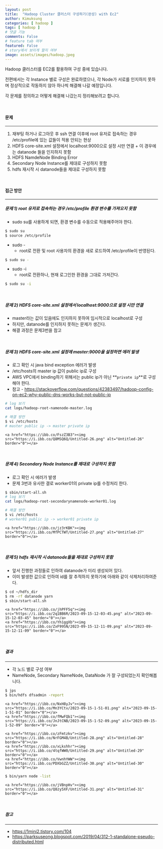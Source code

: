 ```yaml
---
layout: post
title:  "Hadoop Cluster 클러스터 구성하기(완성) with Ec2"
author: Kimuksung
categories: [ hadoop ]
tags: [ hadoop ]
# 댓글 기능
comments: False
# feature tab 여부
featured: False
# story에서 보이게 할지 여부
image: assets/images/hadoop.jpeg
---
```


Hadoop 클러스터를 EC2를 활용하여 구성 중에 있습니다.

전편에서는 각 Instance 별로 구성은 완료하였으나, 각 Node가 서로를 인지하지 못하며 정상적으로 작동하지 않아 하나씩 해결해 나갈 예정입니다.

각 문제를 정의하고 어떻게 해결해 나갔는지 정리해보려고 합니다.

<br>

#### 문제
---
1. 재부팅 하거나 로그아웃 후 ssh 연결 이후에 root 유저로 접속하는 경우 /etc/profile에 있는 값들이 적용 안되는 현상
2. HDFS core-site.xml 설정에서 localhost:9000으로 설정 시만 연결 + 이 경우에는 datanode 들을 인지하지 못함
3. HDFS NamdeNode Binding Error
4. Secondary Node Instance를 제대로 구성하지 못함
5. hdfs 재시작 시 datanode들을 제대로 구성하지 못함

<br>

#### 접근 방안
---
##### 문제 1) root 유저로 접속하는 경우 /etc/profile 환경 변수를 가져오지 못함

- sudo su를 사용하게 되면, 환경 변수를 수동으로 적용해주어야 한다.

```bash
$ sudo su
$ source /etc/profile

```

- sudo -
    - root로 전환 및 root 사용자의 환경을 새로 로드하여 /etc/profile이 반영된다.

```bash
$ sudo su -
```

- sudo -i
    - root로 전환하나, 현재 로그인한 환경을 그대로 가져간다.

```bash
$ sudo su -i
```

<br>

##### 문제 2) HDFS core-site.xml 설정에서 localhost:9000으로 설정 시만 연결
- master라는 값이 있음에도 인지하지 못하여 임시적으로 localhost로 구성
- 하지만, datanode를 인지하지 못하는 문제가 생긴다.
- 해결 과정은 문제3번을 참고

<br>

##### 문제 3) HDFS core-site.xml 설정에 master:9000을 설정하면 에러 발생
- 로그 확인 시 java bind exception 에러가 발생
- /etc/hosts의 master ip 값이 public ip로 구성
- AWS VPC에서 binding하기 위해서는 public ip가 아닌 **`private ip`**로 구성해야 한다.
- 참고 - https://stackoverflow.com/questions/42383497/hadoop-config-on-ec2-why-public-dns-works-but-not-public-ip

```bash
# log 보기
cat logs/hadoop-root-namenode-master.log

# 해결 방안
$ vi /etc/hosts
# master public ip -> master private ip
```

    <a href="https://ibb.co/FszZ3B3"><img src="https://i.ibb.co/Q8MSQ6Q/Untitled-26.png" alt="Untitled-26" border="0"></a>

<br>

##### 문제 4) Secondary Node Instance를 제대로 구성하지 못함

- 로그 확인 시 에러가 발생
- 문제 3번과 유사한 결로 worker01의 private ip를 수정처리 한다.

```bash
$ sbin/start-all.sh
# log 보기
cat logs/hadoop-root-secondarynamenode-worker01.log

# 해결 방안
$ vi /etc/hosts
# worker01 public ip -> worker01 private ip
```

    <a href="https://ibb.co/jz3rKBK"><img src="https://i.ibb.co/MfPCTWT/Untitled-27.png" alt="Untitled-27" border="0"></a>

<br>

##### 문제 5) hdfs 재시작 시 datanode들을 제대로 구성하지 못함

- 앞서 진행한 과정들로 인하여 datanode가 미리 생성되어 있다.
- 이미 발생한 값으로 인하여 id를 잘 추적하지 못하기에 아래와 같이 삭제처리하여준다.

```bash
$ cd ~/hdfs_dir
$ rm -rf datanode yarn
$ sbin/start-all.sh
```

    <a href="https://ibb.co/jhPFF5q"><img src="https://i.ibb.co/2q1BB6R/2023-09-15-12-03-45.png" alt="2023-09-15-12-03-45" border="0"></a>
    <a href="https://ibb.co/Yh1ggXb"><img src="https://i.ibb.co/ZxF99SN/2023-09-15-12-11-09.png" alt="2023-09-15-12-11-09" border="0"></a>

<br>

##### 결과
---
- 각 노드 별로 구성 여부
- NameNode, Secondary NameNode, DataNode 가 잘 구성되었는지 확인해봅니다.
```bash
$ jps
$ bin/hdfs dfsadmin -report
```

    <a href="https://ibb.co/NxH8yJv"><img src="https://i.ibb.co/Mn3YCtv/2023-09-15-1-51-01.png" alt="2023-09-15-1-51-01" border="0"></a>
    <a href="https://ibb.co/fMwFQb1"><img src="https://i.ibb.co/JnJtCNB/2023-09-15-1-52-09.png" alt="2023-09-15-1-52-09" border="0"></a>

    <a href="https://ibb.co/zFmtzkv"><img src="https://i.ibb.co/NrFGM4B/Untitled-28.png" alt="Untitled-28" border="0"></a>
    <a href="https://ibb.co/xLkshhr"><img src="https://i.ibb.co/4tqfWW0/Untitled-29.png" alt="Untitled-29" border="0"></a>
    <a href="https://ibb.co/VwnhYWW"><img src="https://i.ibb.co/PDXbGZZ/Untitled-30.png" alt="Untitled-30" border="0"></a>

```bash
$ bin/yarn node -list
```

    <a href="https://ibb.co/jVBnpHv"><img src="https://i.ibb.co/Q8zy5XF/Untitled-31.png" alt="Untitled-31" border="0"></a>

<br>

##### 참고
---
- https://1mini2.tistory.com/104
- https://parksuseong.blogspot.com/2019/04/312-1-standalone-pseudo-distributed.html